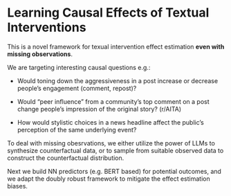 # Learning Causal Effects of Textual Interventions

This is a novel framework for texual intervention effect estimation **even with missing observations**.

We are targeting interesting causal questions e.g.:
  * Would toning down the aggressiveness in a post increase or decrease people’s engagement (comment, repost)?
  
  * Would “peer influence” from a community’s top comment on a post change people’s impression of the original story? (r/AITA)
  
  * How would stylistic choices in a news headline affect the public’s perception of the same underlying event?

To deal with missing obesrvations, we either utilize the power of LLMs to synthesize counterfactual data, or to sample from suitable observed data to construct the counterfactual distribution.

Next we build NN predictors (e.g. BERT based) for potential outcomes, and we adapt the doubly robust framework to mitigate the effect estimation biases.
